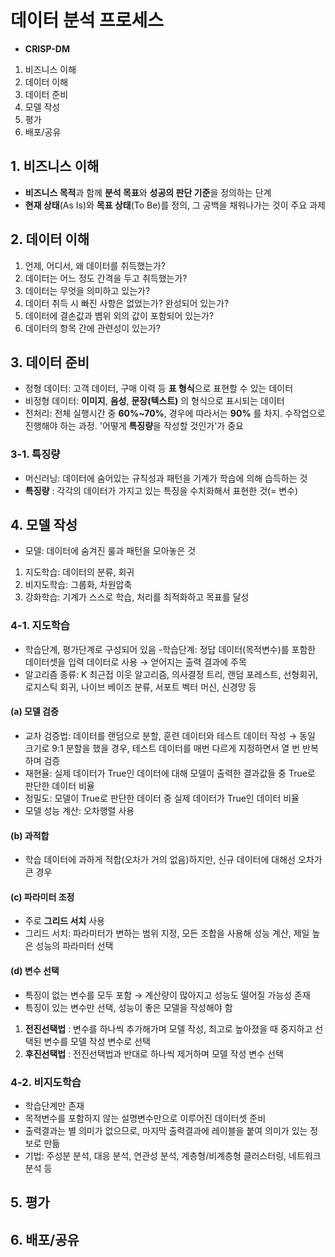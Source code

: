 # 데이터 분석 프로세스
- **CRISP-DM**
1. 비즈니스 이해
2. 데이터 이해
3. 데이터 준비
4. 모델 작성
5. 평가
6. 배포/공유

## 1. 비즈니스 이해
- **비즈니스 목적**과 함께 **분석 목표**와 **성공의 판단 기준**을 정의하는 단계
- **현재 상태**(As Is)와 **목표 상태**(To Be)를 정의, 그 공백을 채워나가는 것이 주요 과제

## 2. 데이터 이해
1. 언제, 어디서, 왜 데이터를 취득했는가?
2. 데이터는 어느 정도 간격을 두고 취득했는가?
3. 데이터는 무엇을 의미하고 있는가?
4. 데이터 취득 시 빠진 사항은 없었는가? 완성되어 있는가?
5. 데이터에 결손값과 볌위 외의 값이 포함되어 있는가?
6. 데이터의 항목 간에 관련성이 있는가?

## 3. 데이터 준비
- 정형 데이터: 고객 데이터, 구매 이력 등 **표 형식**으로 표현할 수 있는 데이터
- 비정형 데이터: **이미지**, **음성**, **문장(텍스트)** 의 형식으로 표시되는 데이터
- 전처리: 전체 실행시간 중 **60%~70%**, 경우에 따라서는 **90%** 를 차지. 수작업으로 진행해야 하는 과정.
          '어떻게 **특징량**을 작성할 것인가'가 중요

### 3-1. 특징량
- 머신러닝: 데이터에 숨어있는 규칙성과 패턴을 기계가 학습에 의해 습득하는 것
- **특징량** : 각각의 데이터가 가지고 있는 특징을 수치화해서 표현한 것(= 변수)

## 4. 모델 작성
- 모델: 데이터에 숨겨진 룰과 패턴을 모아놓은 것
1. 지도학습: 데이터의 분류, 회귀
2. 비지도학습: 그룹화, 차원압축
3. 강화학습: 기계가 스스로 학습, 처리를 최적화하고 목표를 달성

### 4-1. 지도학습
- 학습단계, 평가단계로 구성되어 있음
-학습단계: 정답 데이터(목적변수)를 포함한 데이터셋을 입력 데이터로 사용 → 얻어지는 출력 결과에 주목
- 알고리즘 종류: K 최근접 이웃 알고리즘, 의사결정 트리, 랜덤 포레스트, 선형회귀, 로지스틱 회귀, 나이브 베이즈 분류, 서포트 벡터 머신, 신경망 등

#### (a) 모델 검증
- 교차 검증법: 데이터를 랜덤으로 분할, 훈련 데이터와 테스트 데이터 작성 → 동일 크기로 9:1 분할을 했을 경우, 테스트 데이터를 매번 다르게 지정하면서 열 번 반복하며 검증
- 재현율: 실제 데이터가 True인 데이터에 대해 모델이 출력한 결과값들 중 True로 판단한 데이터 비율
- 정밀도: 모델이 True로 판단한 데이터 중 실제 데이터가 True인 데이터 비율
- 모델 성능 계산: 오차행렬 사용

#### (b) 과적합
- 학습 데이터에 과하게 적합(오차가 거의 없음)하지만, 신규 데이터에 대해선 오차가 큰 경우

#### (c) 파라미터 조정
- 주로 **그리드 서치** 사용
- 그리드 서치: 파라미터가 변하는 범위 지정, 모든 조합을 사용해 성능 계산, 제일 높은 성능의 파라미터 선택

#### (d) 변수 선택
- 특징이 없는 변수를 모두 포함 → 계산량이 많아지고 성능도 떨어질 가능성 존재
- 특징이 있는 변수만 선택, 성능이 좋은 모델을 작성해야 함
1. **전진선택법** : 변수를 하나씩 추가해가며 모델 작성, 최고로 높아졌을 때 중지하고 선택된 변수를 모델 작성 변수로 선택
2. **후진선택법** : 전진선택법과 반대로 하나씩 제거하며 모델 작성 변수 선택

### 4-2. 비지도학습
- 학습단계만 존재
- 목적변수를 포함하지 않는 설명변수만으로 이루어진 데이터셋 준비
- 출력결과는 별 의미가 없으므로, 마지막 출력결과에 레이블을 붙여 의미가 있는 정보로 만듦
- 기법: 주성분 분석, 대응 분석, 연관성 분석, 계층형/비계층형 클러스터링, 네트워크 분석 등

## 5. 평가

## 6. 배포/공유
